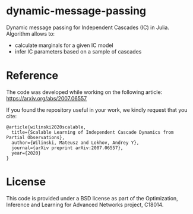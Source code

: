 
# dynamic-message-passing

Dynamic message passing for Independent Cascades (IC) in Julia.
Algorithm allows to:
- calculate marginals for a given IC model
- infer IC parameters based on a sample of cascades

# Reference

The code was developed while working on the following article:
https://arxiv.org/abs/2007.06557

If you found the repository useful in your work, we kindly request that you cite:
```
@article{wilinski2020scalable,
  title={Scalable Learning of Independent Cascade Dynamics from Partial Observations},
  author={Wilinski, Mateusz and Lokhov, Andrey Y},
  journal={arXiv preprint arXiv:2007.06557},
  year={2020}
}
```

# License

This code is provided under a BSD license as part
of the Optimization, Inference and Learning for
Advanced Networks project, C18014.
